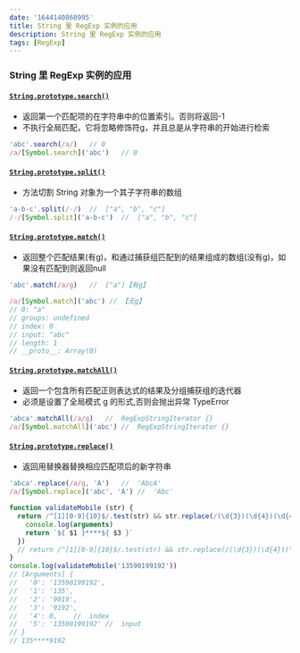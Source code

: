 ```yaml
---
date: '1644140860995'
title: String 里 RegExp 实例的应用 
description: String 里 RegExp 实例的应用
tags: [RegExp]
---
```

### String 里 RegExp 实例的应用
#### [`String.prototype.search()`](https://developer.mozilla.org/zh-CN/docs/Web/JavaScript/Reference/Global_Objects/String/search)

- 返回第一个匹配项的在字符串中的位置索引。否则将返回-1
- 不执行全局匹配，它将忽略修饰符g，并且总是从字符串的开始进行检索

```javascript
'abc'.search(/a/)	// 0
/a/[Symbol.search]('abc')	// 0
```

#### [`String.prototype.split()`](https://developer.mozilla.org/zh-CN/docs/Web/JavaScript/Reference/Global_Objects/String/split)
- 方法切割 String 对象为一个其子字符串的数组

```javascript
'a-b-c'.split(/-/)	//	["a", "b", "c"]
/-/[Symbol.split]('a-b-c')	//	["a", "b", "c"]
```

#### [`String.prototype.match()`](https://developer.mozilla.org/zh-CN/docs/Web/JavaScript/Reference/Global_Objects/String/match)

- 返回整个匹配结果(有g)，和通过捕获组匹配到的结果组成的数组(没有g)，如果没有匹配到则返回null

```javascript
'abc'.match(/a/g)	//	["a"]【有g】

/a/[Symbol.match]('abc') // 【无g】
// 0: "a"
// groups: undefined
// index: 0
// input: "abc"
// length: 1
// __proto__: Array(0)
```

#### [`String.prototype.matchAll()`](https://developer.mozilla.org/zh-CN/docs/Web/JavaScript/Reference/Global_Objects/String/matchAll)

- 返回一个包含所有匹配正则表达式的结果及分组捕获组的迭代器
- 必须是设置了全局模式 g 的形式,否则会抛出异常 TypeError

```javascript
'abca'.matchAll(/a/g)	//	RegExpStringIterator {}
/a/[Symbol.matchAll]('abc')	//	RegExpStringIterator {}
```

#### [`String.prototype.replace()`](https://developer.mozilla.org/zh-CN/docs/Web/JavaScript/Reference/Global_Objects/String/replace)

- 返回用替换器替换相应匹配项后的新字符串

```javascript
'abca'.replace(/a/g, 'A')	//	'AbcA'
/a/[Symbol.replace]('abc', 'A')	//	'Abc'
```

```javascript
function validateMobile (str) {
  return /^[1][0-9]{10}$/.test(str) && str.replace(/(\d{3})(\d{4})(\d{4})/, function (rs, $1, $2, $3) {
    console.log(arguments)
    return `${ $1 }****${ $3 }`
  })
  // return /^[1][0-9]{10}$/.test(str) && str.replace(/(\d{3})(\d{4})(\d{4})/, '$1****$2')	// 这里自带字符窜替换
}
console.log(validateMobile('13590199192'))
// [Arguments] {
//   '0': '13590199192',
//   '1': '135',
//   '2': '9019',
//   '3': '9192',
//   '4': 0,	//	index
//   '5': '13590199192'	//	input
// }
// 135****9192
```
